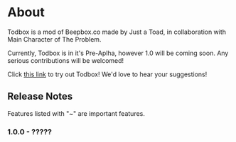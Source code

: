 # About

Todbox is a mod of Beepbox.co made by Just a Toad, in collaboration with Main Character of The Problem.

Currently, Todbox is in it's Pre-Aplha, however 1.0 will be coming soon. Any serious contributions will be welcomed!

Click [this link](https://todbox.github.io/) to try out Todbox! We'd love to hear your suggestions! 

## Release Notes

Features listed with "~" are important features.

### 1.0.0 - ?????
